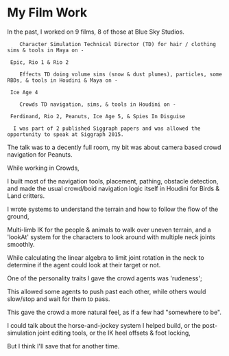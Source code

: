 # My Film Work

In the past, I worked on 9 films, 8 of those at Blue Sky Studios.

        Character Simulation Technical Director (TD) for hair / clothing sims & tools in Maya on -
      
     Epic, Rio 1 & Rio 2

        Effects TD doing volume sims (snow & dust plumes), particles, some RBDs, & tools in Houdini & Maya on -
      
     Ice Age 4

        Crowds TD navigation, sims, & tools in Houdini on -
      
     Ferdinand, Rio 2, Peanuts, Ice Age 5, & Spies In Disguise

      I was part of 2 published Siggraph papers and was allowed the opportunity to speak at Siggraph 2015.
      
The talk was to a decently full room, my bit was about camera based crowd navigation for Peanuts.

While working in Crowds,
      
   I built most of the navigation tools, placement, pathing, obstacle detection, and made the usual crowd/boid navigation logic itself in Houdini for Birds & Land critters.

I wrote systems to understand the terrain and how to follow the flow of the ground,
      
   Multi-limb IK for the people & animals to walk over uneven terrain, and a 'lookAt' system for the characters to look around with multiple neck joints smoothly.
      
   While calculating the linear algebra to limit joint rotation in the neck to determine if the agent could look at their target or not.

One of the personality traits I gave the crowd agents was 'rudeness';
      
   This allowed some agents to push past each other, while others would slow/stop and wait for them to pass.
      
   This gave the crowd a more natural feel, as if a few had "somewhere to be".

I could talk about the horse-and-jockey system I helped build, or the post-simulation joint editing tools, or the IK heel offsets & foot locking,
      
   But I think I'll save that for another time.